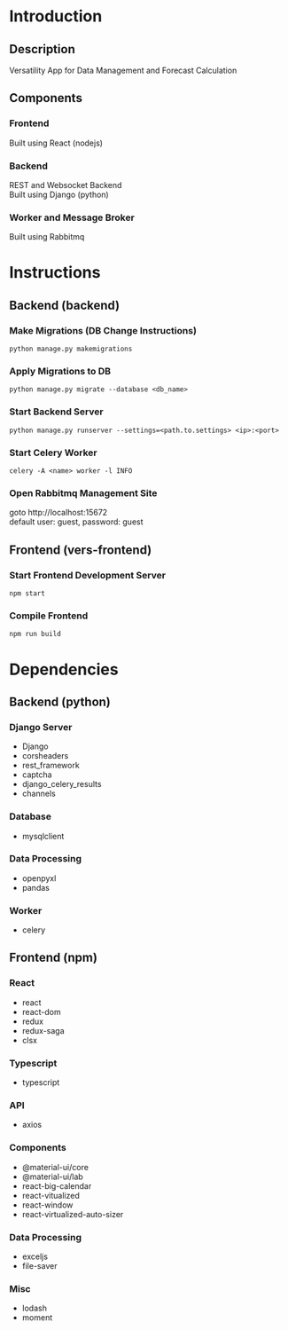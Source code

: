 # Introduction
## Description
Versatility App for Data Management and Forecast Calculation

## Components
### Frontend
Built using React (nodejs)
### Backend
REST and Websocket Backend  
Built using Django (python)
### Worker and Message Broker
Built using Rabbitmq

# Instructions
## Backend (backend)
### Make Migrations (DB Change Instructions)
```
python manage.py makemigrations
```
### Apply Migrations to DB
```
python manage.py migrate --database <db_name>
```
### Start Backend Server

```
python manage.py runserver --settings=<path.to.settings> <ip>:<port>
```

### Start Celery Worker
```
celery -A <name> worker -l INFO
```

### Open Rabbitmq Management Site
goto http://localhost:15672  
default user: guest, password: guest

## Frontend (vers-frontend)
### Start Frontend Development Server
```
npm start
```

### Compile Frontend
```
npm run build
```

# Dependencies
## Backend (python)
### Django Server
* Django
* corsheaders
* rest_framework
* captcha
* django_celery_results
* channels

### Database
* mysqlclient

### Data Processing
* openpyxl
* pandas

### Worker
* celery

## Frontend (npm)
### React
* react
* react-dom
* redux
* redux-saga
* clsx

### Typescript
* typescript

### API
* axios

### Components
* @material-ui/core
* @material-ui/lab
* react-big-calendar
* react-vitualized
* react-window
* react-virtualized-auto-sizer

### Data Processing
* exceljs
* file-saver

### Misc
* lodash
* moment
